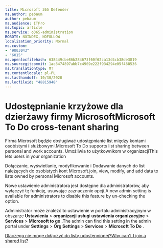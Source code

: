 ```yaml
---
title: Microsoft 365 Defender
ms.author: pebaum
author: pebaum
ms.audience: ITPro
ms.topic: article
ms.service: o365-administration
ROBOTS: NOINDEX, NOFOLLOW
localization_priority: Normal
ms.custom:
- "9003043"
- "6015"
ms.openlocfilehash: 638449cbe86b284673f60f62ca13d4cb38de3819
ms.sourcegitcommit: 1ac3474897abb7c4969e222f934294e05f468536
ms.translationtype: MT
ms.contentlocale: pl-PL
ms.lasthandoff: 10/30/2020
ms.locfileid: "48815948"
---
```

# <a name="microsoft-to-do-cross-tenant-sharing"></a><span data-ttu-id="3a11b-102">Udostępnianie krzyżowe dla dzierżawy firmy Microsoft</span><span class="sxs-lookup"><span data-stu-id="3a11b-102">Microsoft To Do cross-tenant sharing</span></span>

<span data-ttu-id="3a11b-103">Firma Microsoft będzie obsługiwać udostępnianie list między kontami osobistymi i służbowymi.</span><span class="sxs-lookup"><span data-stu-id="3a11b-103">Microsoft To Do supports list sharing between personal and work accounts.</span></span> <span data-ttu-id="3a11b-104">Umożliwia to użytkownikom w organizacji</span><span class="sxs-lookup"><span data-stu-id="3a11b-104">This lets users in your organization</span></span>

<span data-ttu-id="3a11b-105">Dołączanie, wyświetlanie, modyfikowanie i Dodawanie danych do list należących do osobistych kont Microsoft.</span><span class="sxs-lookup"><span data-stu-id="3a11b-105">join, view, modify, and add data to lists owned by personal Microsoft accounts.</span></span>

<span data-ttu-id="3a11b-106">Nowe ustawienie administratora jest dostępne dla administratorów, aby wyłączyć tę funkcję, usuwając zaznaczenie opcji.</span><span class="sxs-lookup"><span data-stu-id="3a11b-106">A new admin setting is available for administrators to disable this feature by un-checking the option.</span></span>

<span data-ttu-id="3a11b-107">Administrator może znaleźć to ustawienie w portalu administracyjnym w obszarze **Ustawienia**  >  **organizacji usługi ustawienia organizacyjne**  >  **Services**  >  **Microsoft to go** .</span><span class="sxs-lookup"><span data-stu-id="3a11b-107">The admin can find this setting in the admin portal under **Settings** > **Org Settings** > **Services** > **Microsoft To Do** .</span></span>  

[<span data-ttu-id="3a11b-108">Dlaczego nie mogę dołączyć do listy udostępnionej?</span><span class="sxs-lookup"><span data-stu-id="3a11b-108">Why can't I join a shared list?</span></span>](https://support.microsoft.com/office/why-can-t-i-join-a-shared-list-3a6195de-e3a8-437a-b562-7c8c011dc574?ui=en-us&rs=en-us&ad=us)